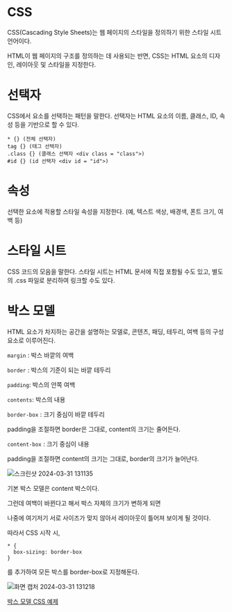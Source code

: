 # CSS
CSS(Cascading Style Sheets)는 웹 페이지의 스타일을 정의하기 위한 스타일 시트 언어이다. 

HTML이 웹 페이지의 구조를 정의하는 데 사용되는 반면, CSS는 HTML 요소의 디자인, 레이아웃 및 스타일을 지정한다.

# 선택자
CSS에서 요소를 선택하는 패턴을 말한다. 선택자는 HTML 요소의 이름, 클래스, ID, 속성 등을 기반으로 할 수 있다.
```
* {} (전체 선택자)
tag {} (태그 선택자)
.class {} (클래스 선택자 <div class = "class">)
#id {} (id 선택자 <div id = "id">)
```
# 속성
선택한 요소에 적용할 스타일 속성을 지정한다. (예, 텍스트 색상, 배경색, 폰트 크기, 여백 등)

# 스타일 시트
CSS 코드의 모음을 말한다. 스타일 시트는 HTML 문서에 직접 포함될 수도 있고, 별도의 .css 파일로 분리하여 링크할 수도 있다.

# 박스 모델
HTML 요소가 차지하는 공간을 설명하는 모델로, 콘텐츠, 패딩, 테두리, 여백 등의 구성 요소로 이루어진다. 

`margin` : 박스 바깥의 여백

`border` : 박스의 기준이 되는 바깥 테두리

`padding`: 박스의 안쪽 여백

`contents`: 박스의 내용

`border-box` : 크기 중심이 바깥 테두리

padding을 조절하면 border은 그대로, content의 크기는 줄어든다.

`content-box` : 크기 중심이 내용

padding을 조절하면 content의 크기는 그대로, border의 크기가 늘어난다.

![스크린샷 2024-03-31 131135](https://github.com/skcy1515/Programming-Study/assets/140364849/129542fa-27d0-4613-8c0d-a929f6045224)

기본 박스 모델은 content 박스이다.

그런데 여백이 바뀐다고 해서 박스 자체의 크기가 변하게 되면 

나중에 여기저기 서로 사이즈가 맞지 않아서 레이아웃이 틀어져 보이게 될 것이다.

따라서 CSS 시작 시, 
```
* {
  box-sizing: border-box
}
```
를 추가하여 모든 박스를 border-box로 지정해둔다.

![화면 캡처 2024-03-31 131218](https://github.com/skcy1515/Programming-Study/assets/140364849/b34d720c-ed5e-4ff8-a2be-50130a33b40f)

[박스 모델 CSS 예제](https://github.com/skcy1515/Programming-Study/blob/main/HTML%20%26%20CSS%20%26%20Javascript/CSS/01-boxmodel.html)
 
